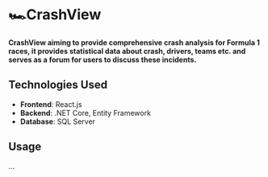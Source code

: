 ﻿# 🏎️CrashView

__CrashView aiming to provide comprehensive crash analysis for Formula 1 races, it provides statistical data about crash, drivers, teams etc. and serves as a forum for users to discuss these incidents.__

## Technologies Used

- **Frontend**: React.js
- **Backend**: .NET Core, Entity Framework
- **Database**: SQL Server

## Usage

...
